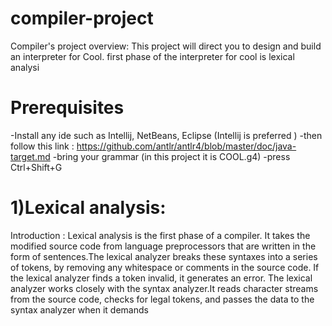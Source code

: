 # compiler-project
Compiler's project overview:
This project will direct you to design and build an interpreter for Cool. 
first phase of the interpreter for cool  is lexical analysi

# Prerequisites
-Install any ide such as Intellij, NetBeans, Eclipse (Intellij is preferred )
-then follow this link : https://github.com/antlr/antlr4/blob/master/doc/java-target.md
-bring your grammar (in this project it is COOL.g4)
-press Ctrl+Shift+G

# 1)Lexical analysis:

Introduction :
Lexical analysis is the first phase of a compiler. It takes the modified source code from language preprocessors 
that are written in the form of sentences.The lexical analyzer breaks these syntaxes into a series of tokens, 
by removing any whitespace or comments in the source code. If the lexical analyzer finds a token invalid,
it generates an error. The lexical analyzer works closely with the syntax analyzer.It reads character streams
from the source code, checks for legal tokens, and passes the data to the syntax analyzer when it demands



 

